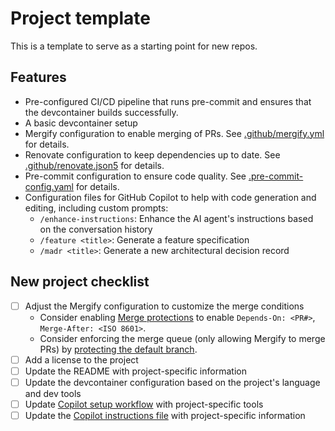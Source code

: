 # Project template

This is a template to serve as a starting point for new repos.

## Features

- Pre-configured CI/CD pipeline that runs pre-commit and ensures that the
  devcontainer builds successfully.
- A basic devcontainer setup
- Mergify configuration to enable merging of PRs. See
  [.github/mergify.yml](.github/mergify.yml) for details.
- Renovate configuration to keep dependencies up to date. See
  [.github/renovate.json5](.github/renovate.json5) for details.
- Pre-commit configuration to ensure code quality. See
  [.pre-commit-config.yaml](.pre-commit-config.yaml) for details.
- Configuration files for GitHub Copilot to help with code generation
  and editing, including custom prompts:
  - `/enhance-instructions`: Enhance the AI agent's instructions based on the
    conversation history
  - `/feature <title>`: Generate a feature specification
  - `/madr <title>`: Generate a new architectural decision record

## New project checklist

- [ ] Adjust the Mergify configuration to customize the merge conditions
  - Consider enabling [Merge
    protections](https://docs.mergify.com/merge-protections/) to enable
    `Depends-On: <PR#>`, `Merge-After: <ISO 8601>`.
  - Consider enforcing the merge queue (only allowing Mergify to merge PRs) by
    [protecting the default
    branch](https://dashboard.mergify.com/queues/deployment/enforcement).
- [ ] Add a license to the project
- [ ] Update the README with project-specific information
- [ ] Update the devcontainer configuration based on the project's language
  and dev tools
- [ ] Update [Copilot setup
  workflow](.github/workflows/copilot-setup-steps.yaml) with project-specific
  tools
- [ ] Update the [Copilot instructions file](.github/copilot-instructions.md)
  with project-specific information
